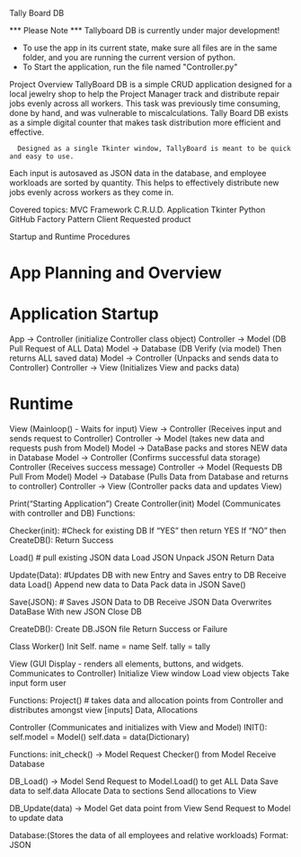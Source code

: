 Tally Board DB

*** Please Note ***
Tallyboard DB is currently under major development!
  - To use the app in its current state, make sure all files are in the same folder, and you are running the current version of python. 
  - To Start the application, run the file named "Controller.py" 

Project Overview
	  TallyBoard DB is a simple CRUD application designed for a local jewelry shop to help the Project Manager track and distribute repair jobs evenly across all workers. 
  This task was previously time consuming, done by hand, and was vulnerable to miscalculations. 
  Tally Board DB exists as a simple digital counter that makes task distribution more efficient and effective. 
  
	  Designed as a single Tkinter window, TallyBoard is meant to be quick and easy to use. 
  Each input is autosaved as JSON data in the database, and employee workloads are sorted by quantity. 
  This helps to effectively distribute new jobs evenly across workers as they come in.  
  
Covered topics:
MVC Framework
C.R.U.D. Application
Tkinter 
Python
GitHub
Factory Pattern
Client Requested product

Startup and Runtime Procedures


# App Planning and Overview

# Application Startup
App → Controller (initialize Controller class object)
Controller → Model (DB Pull Request of ALL Data)
Model → Database (DB Verify (via model) Then returns ALL saved data)
Model → Controller (Unpacks and sends data to Controller)
Controller → View (Initializes View and packs data)

# Runtime
View (Mainloop() - Waits for input)
View → Controller (Receives input and sends request to Controller)
Controller → Model (takes new data and requests push from Model)
Model → DataBase packs and stores NEW data in Database
Model → Controller (Confirms successful data storage)
Controller (Receives success message)
Controller → Model (Requests DB Pull From Model)
Model → Database (Pulls Data from Database and returns to controller)
Controller → View (Controller packs data and updates View)






Print(“Starting Application”)
Create Controller(init)
Model (Communicates with controller and DB)
	Functions:

Checker(init): #Check for existing DB
If “YES” then return YES
If “NO” then CreateDB():
Return Success

Load() # pull existing JSON data 
Load JSON
Unpack JSON
Return Data

Update(Data): #Updates DB with new Entry and Saves entry to DB
Receive data
Load()
Append new data to Data
Pack data in JSON
Save()

Save(JSON): # Saves JSON Data to DB
Receive JSON Data
Overwrites DataBase With new JSON
Close DB

CreateDB():
Create DB.JSON file
Return Success or Failure

Class Worker()
	Init
	Self. name = name
	Self. tally = tally
	

View
(GUI Display - renders all elements, buttons, and widgets. Communicates to Controller)
Initialize View window
Load view objects
Take input form user

Functions:
Project() # takes data and allocation points from Controller and distributes amongst view
[inputs] Data, Allocations


Controller
(Communicates and initializes with View and Model)
	INIT(): 
self.model = Model()
		self.data = data(Dictionary)

Functions:
init_check() → Model
Request Checker() from Model
Receive Database

DB_Load() → Model
Send Request to Model.Load() to get ALL Data
Save data to self.data
Allocate Data to sections
Send allocations to View

DB_Update(data) → Model
Get data point from View 
Send Request to Model to update data

Database:(Stores the data of all employees and relative workloads)
	Format: JSON

